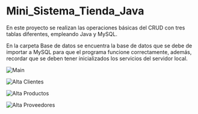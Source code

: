 # Mini_Sistema_Tienda_Java
En este proyecto se realizan las operaciones básicas del CRUD con tres tablas diferentes, empleando Java y MySQL.

En la carpeta Base de datos se encuentra la base de datos que se debe de importar a MySQL para que el programa funcione correctamente, además, recordar que se deben tener inicializados los servicios del servidor local.

![Main](https://user-images.githubusercontent.com/85718854/139327123-24f62ff4-999f-4167-801f-bb04df7caddf.png)

![Alta Clientes](https://user-images.githubusercontent.com/85718854/139327132-4ec4b813-1f4f-4f81-ab40-78e81f592d50.png)

![Alta Productos](https://user-images.githubusercontent.com/85718854/139327144-55969e19-d367-454a-aa6a-a537b6c76b23.png)

![Alta Proveedores](https://user-images.githubusercontent.com/85718854/139327156-d6b4b389-e5c2-4354-8d6e-d126e091ff34.png)
